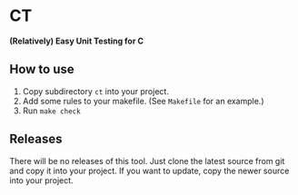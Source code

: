 # CT

**(Relatively) Easy Unit Testing for C**

## How to use

1. Copy subdirectory `ct` into your project.
2. Add some rules to your makefile. (See `Makefile` for an example.)
3. Run `make check`

## Releases

There will be no releases of this tool. Just clone the latest source from git
and copy it into your project. If you want to update, copy the newer source
into your project.
